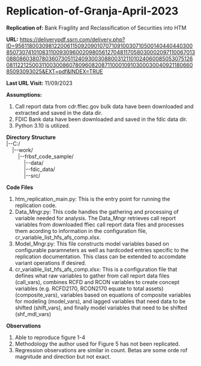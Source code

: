 # Replication-of-Granja-April-2023
**Replication of:**  Bank Fragility and Reclassification of Securities into HTM<br />


**URL:**  https://deliverypdf.ssrn.com/delivery.php?ID=956118003098122006115092090107071091003071050014044044030085073074101083110093096002098056127048117058030002097110067013088086038078036073051124093003088003121101024060085053075126081122125003110030086078096082087110001091030003004092118066085093093025&EXT=pdf&INDEX=TRUE<br />


**Last URL Visit:**  11/09/2023<br />


**Assumptions:**  
  1.  Call report data from cdr.ffiec.gov bulk data have been downloaded and extracted and saved in the data dir.
  2.  FDIC Bank data have been downloaded and saved in the fdic data dir.
  3.  Python 3.10 is utilized.

**Directory Structure**<br />
|--C:/<br />
&nbsp;&nbsp;&nbsp;&nbsp;|--work/<br />
&nbsp;&nbsp;&nbsp;&nbsp;&nbsp;&nbsp;&nbsp;&nbsp;|--frbsf_code_sample/<br />
&nbsp;&nbsp;&nbsp;&nbsp;&nbsp;&nbsp;&nbsp;&nbsp;&nbsp;&nbsp;&nbsp;&nbsp;|--data/<br />
&nbsp;&nbsp;&nbsp;&nbsp;&nbsp;&nbsp;&nbsp;&nbsp;&nbsp;&nbsp;&nbsp;&nbsp;|--fdic_data/<br />
&nbsp;&nbsp;&nbsp;&nbsp;&nbsp;&nbsp;&nbsp;&nbsp;&nbsp;&nbsp;&nbsp;&nbsp;|--src/<br />

**Code Files**
1.  htm_replication_main.py:  This is the entry point for running the replication code.
2.  Data_Mngr.py:  This code handles the gathering and processing of variable needed for analysis.  The Data_Mngr retrieves call report variables from downloaded ffiec call report data files and processes them acording to information in the configuration file,  cr_variable_list_hfs_afs_comp.xlsx.
3.  Model_Mngr.py:  This file constructs model variables based on configurable paramneters as well as hardcoded entries specific to the replication documentation.  This class can be extended to accomdate variant operations if desired.
4.  cr_variable_list_hfs_afs_comp.xlsx:  This is a configuration file that defines what raw variables to gather from call report data files (call_vars), combines RCFD and RCON variables to create concept variables (e.g. RCFD2170, RCON2170 equate to total assets) (composite_vars), variables based on equations of composite variables for modeling (model_vars), and lagged variables that need data to be shifted (shift_vars), and finally model variables that need to be shifted (shf_mdl_vars)

**Observations**
1.  Able to reproduce figure 1-4
2.  Methodology the author used for Figure 5 has not been replicated.
3.  Regression observations are similar in count.  Betas are some orde rof magnitude and direction but not exact.

